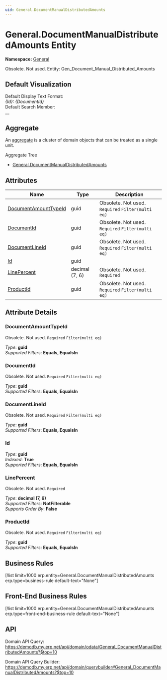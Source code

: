 ```yaml
---
uid: General.DocumentManualDistributedAmounts
---
```

# General.DocumentManualDistributedAmounts Entity

**Namespace:** [General](General.md)  

Obsolete. Not used. Entity: Gen_Document_Manual_Distributed_Amounts

## Default Visualization
Default Display Text Format:  
_{Id}: {DocumentId}_  
Default Search Member:  
__  

## Aggregate
An [aggregate](https://docs.erp.net/tech/advanced/concepts/aggregates.html) is a cluster of domain objects that can be treated as a single unit.  

Aggregate Tree  
* [General.DocumentManualDistributedAmounts](General.DocumentManualDistributedAmounts.md)  

## Attributes

| Name | Type | Description |
| ---- | ---- | --- |
| [DocumentAmountTypeId](General.DocumentManualDistributedAmounts.md#documentamounttypeid) | guid | Obsolete. Not used. `Required` `Filter(multi eq)` 
| [DocumentId](General.DocumentManualDistributedAmounts.md#documentid) | guid | Obsolete. Not used. `Required` `Filter(multi eq)` 
| [DocumentLineId](General.DocumentManualDistributedAmounts.md#documentlineid) | guid | Obsolete. Not used. `Required` `Filter(multi eq)` 
| [Id](General.DocumentManualDistributedAmounts.md#id) | guid |  
| [LinePercent](General.DocumentManualDistributedAmounts.md#linepercent) | decimal (7, 6) | Obsolete. Not used. `Required` 
| [ProductId](General.DocumentManualDistributedAmounts.md#productid) | guid | Obsolete. Not used. `Required` `Filter(multi eq)` 


## Attribute Details

### DocumentAmountTypeId

Obsolete. Not used. `Required` `Filter(multi eq)`

_Type_: **guid**  
_Supported Filters_: **Equals, EqualsIn**  

### DocumentId

Obsolete. Not used. `Required` `Filter(multi eq)`

_Type_: **guid**  
_Supported Filters_: **Equals, EqualsIn**  

### DocumentLineId

Obsolete. Not used. `Required` `Filter(multi eq)`

_Type_: **guid**  
_Supported Filters_: **Equals, EqualsIn**  

### Id

_Type_: **guid**  
_Indexed_: **True**  
_Supported Filters_: **Equals, EqualsIn**  

### LinePercent

Obsolete. Not used. `Required`

_Type_: **decimal (7, 6)**  
_Supported Filters_: **NotFilterable**  
_Supports Order By_: **False**  

### ProductId

Obsolete. Not used. `Required` `Filter(multi eq)`

_Type_: **guid**  
_Supported Filters_: **Equals, EqualsIn**  



## Business Rules

[!list limit=1000 erp.entity=General.DocumentManualDistributedAmounts erp.type=business-rule default-text="None"]

## Front-End Business Rules

[!list limit=1000 erp.entity=General.DocumentManualDistributedAmounts erp.type=front-end-business-rule default-text="None"]

## API

Domain API Query:
<https://demodb.my.erp.net/api/domain/odata/General_DocumentManualDistributedAmounts?$top=10>

Domain API Query Builder:
<https://demodb.my.erp.net/api/domain/querybuilder#General_DocumentManualDistributedAmounts?$top=10>

